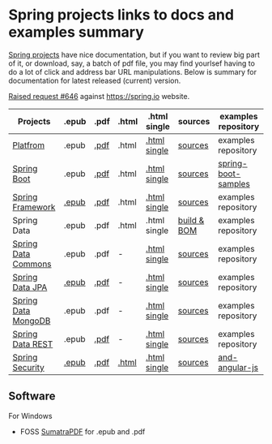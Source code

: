 
# Spring projects links to docs and examples summary

[Spring projects](https://spring.io/projects) have nice documentation, but if you want to review big part of it, or download, say, a batch of pdf file, you may find yourlsef having to do a lot of click and address bar URL manipulations. Below is summary for documentation for latest released (current) version.

[Raised request #646](https://github.com/spring-io/sagan/issues/646) against <https://spring.io> website.

Projects | .epub | .pdf | .html | .html single | sources | examples repository
-------- | ---- | ---- | ----- | ------------ | ---------- | --------------------
[Platfrom](http://platform.spring.io/platform/) | .epub | [.pdf](http://docs.spring.io/platform/docs/current/reference/pdf/platform-reference.pdf) | .html | [.html single](http://docs.spring.io/platform/docs/current/reference/htmlsingle/index.html) | [sources ](https://github.com/spring-io/platform)| examples repository
[Spring Boot](http://projects.spring.io/spring-boot/) | .epub| [.pdf](http://docs.spring.io/spring-boot/docs/current/reference/pdf/spring-boot-reference.pdf) | .html | [.html single](http://docs.spring.io/spring-boot/docs/current/reference/htmlsingle/index.html) | [sources](https://github.com/spring-projects/spring-boot) | [spring-boot-samples](https://github.com/spring-projects/spring-boot/tree/master/spring-boot-samples)
[Spring Framework](http://projects.spring.io/spring-framework/) | [.epub](http://docs.spring.io/spring/docs/current/spring-framework-reference/epub/spring-framework-reference.epub) | [.pdf](http://docs.spring.io/spring/docs/current/spring-framework-reference/pdf/spring-framework-reference.pdf) | .html | [.html single](http://docs.spring.io/spring/docs/current/spring-framework-reference/htmlsingle/index.html) | [sources](https://github.com/spring-projects/spring-framework) | examples repository
Spring Data | .epub | .pdf | .html | .html single | [build & BOM](https://github.com/spring-projects/spring-data-build) | examples repository
[Spring Data Commons](http://projects.spring.io/spring-data/) | .epub | .pdf | - | [.html single](http://docs.spring.io/spring-data/commons/docs/current/reference/html/) | [sources](https://github.com/spring-projects/spring-data-commons) | examples repository
[Spring Data JPA](http://projects.spring.io/spring-data-jpa/) | [.epub](http://docs.spring.io/spring-data/jpa/docs/current/reference/epub/spring-data-jpa-reference.epub) | [.pdf](http://docs.spring.io/spring-data/jpa/docs/current/reference/pdf/spring-data-jpa-reference.pdf) | - | [.html single](http://docs.spring.io/spring-data/jpa/docs/current/reference/html/) | [sources](https://github.com/spring-projects/spring-data-jpa) | examples repository
[Spring Data MongoDB](http://projects.spring.io/spring-data-mongodb/) | .epub | .pdf | - | [.html single](http://docs.spring.io/spring-data/data-mongo/docs/current/reference/html/) | [sources](https://github.com/spring-projects/spring-data-mongodb) | examples repository
[Spring Data REST](http://projects.spring.io/spring-data-rest/) | .epub | [.pdf](http://docs.spring.io/spring-data/rest/docs/current/reference/pdf/spring-data-rest-reference.pdf) | - | [.html single](http://docs.spring.io/spring-data/rest/docs/current/reference/html/) | [sources](https://github.com/spring-projects/spring-data-rest) | examples repository
[Spring Security](http://projects.spring.io/spring-security/) | [.epub](http://docs.spring.io/spring-security/site/docs/current/reference/epub/spring-security-reference.epub) | [.pdf](http://docs.spring.io/spring-security/site/docs/current/reference/pdf/spring-security-reference.pdf) | [.html](http://docs.spring.io/spring-security/site/docs/current/reference/html/) | [.html single](http://docs.spring.io/spring-security/site/docs/current/reference/htmlsingle/) | [sources](https://github.com/spring-projects/spring-security) | [and-angular-js](https://github.com/spring-guides/tut-spring-security-and-angular-js)

## Software

For Windows 
- FOSS [SumatraPDF](https://github.com/sumatrapdfreader/sumatrapdf) for .epub and .pdf
